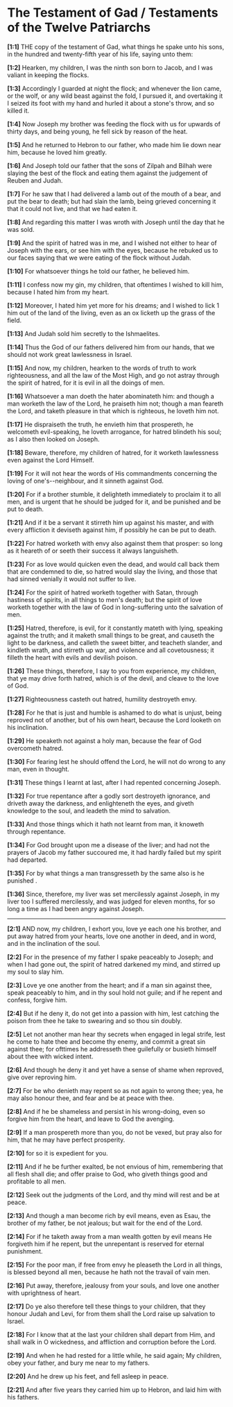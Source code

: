 # The Testament of Gad / Testaments of the Twelve Patriarchs 



**[1:1]** THE copy of the testament of Gad, what things he spake unto his sons, in the hundred and twenty-fifth year of his life, saying unto them:

**[1:2]** Hearken, my children, I was the ninth son born to Jacob, and I was valiant in keeping the flocks.

**[1:3]** Accordingly I guarded at night the flock; and whenever the lion came, or the wolf, or any wild beast against the fold, I pursued it, and overtaking it I seized its foot with my hand and hurled it about a stone's throw, and so killed it.

**[1:4]** Now Joseph my brother was feeding the flock with us for upwards of thirty days, and being young, he fell sick by reason of the heat.

**[1:5]** And he returned to Hebron to our father, who made him lie down near him, because he loved him greatly.

**[1:6]** And Joseph told our father that the sons of Zilpah and Bilhah were slaying the best of the flock and eating them against the judgement of Reuben and Judah.

**[1:7]** For he saw that I had delivered a lamb out of the mouth of a bear, and put the bear to death; but had slain the lamb, being grieved concerning it that it could not live, and that we had eaten it.

**[1:8]** And regarding this matter I was wroth with Joseph until the day that he was sold.

**[1:9]** And the spirit of hatred was in me, and I wished not either to hear of Joseph with the ears, or see him with the eyes, because he rebuked us to our faces saying that we were eating of the flock without Judah.

**[1:10]** For whatsoever things he told our father, he believed him.

**[1:11]** I confess now my gin, my children, that oftentimes I wished to kill him, because I hated him from my heart.

**[1:12]** Moreover, I hated him yet more for his dreams; and I wished to lick 1 him out of the land of the living, even as an ox licketh up the grass of the field.

**[1:13]** And Judah sold him secretly to the Ishmaelites.

**[1:14]** Thus the God of our fathers delivered him from our hands, that we should not work great lawlessness in Israel.

**[1:15]** And now, my children, hearken to the words of truth to work righteousness, and all the law of the Most High, and go not astray through the spirit of hatred, for it is evil in all the doings of men.

**[1:16]** Whatsoever a man doeth the hater abominateth him: and though a man worketh the law of the Lord, he praiseth him not; though a man feareth the Lord, and taketh pleasure in that which is righteous, he loveth him not.

**[1:17]** He dispraiseth the truth, he envieth him that prospereth, he welcometh evil-speaking, he loveth arrogance, for hatred blindeth his soul; as I also then looked on Joseph.

**[1:18]** Beware, therefore, my children of hatred, for it worketh lawlessness even against the Lord Himself.

**[1:19]** For it will not hear the words of His commandments concerning the loving of one's--neighbour, and it sinneth against God.

**[1:20]** For if a brother stumble, it delighteth immediately to proclaim it to all men, and is urgent that he should be judged for it, and be punished and be put to death.

**[1:21]** And if it be a servant it stirreth him up against his master, and with every affliction it deviseth against him, if possibly he can be put to death.

**[1:22]** For hatred worketh with envy also against them that prosper: so long as it heareth of or seeth their success it always languisheth.

**[1:23]** For as love would quicken even the dead, and would call back them that are condemned to die, so hatred would slay the living, and those that had sinned venially it would not suffer to live.

**[1:24]** For the spirit of hatred worketh together with Satan, through hastiness of spirits, in all things to men's death; but the spirit of love worketh together with the law of God in long-suffering unto the salvation of men.

**[1:25]** Hatred, therefore, is evil, for it constantly mateth with lying, speaking against the truth; and it maketh small things to be great, and causeth the light to be darkness, and calleth the sweet bitter, and teacheth slander, and kindleth wrath, and stirreth up war, and violence and all covetousness; it filleth the heart with evils and devilish poison.

**[1:26]** These things, therefore, I say to you from experience, my children, that ye may drive forth hatred, which is of the devil, and cleave to the love of God.

**[1:27]** Righteousness casteth out hatred, humility destroyeth envy.

**[1:28]** For he that is just and humble is ashamed to do what is unjust, being reproved not of another, but of his own heart, because the Lord looketh on his inclination.

**[1:29]** He speaketh not against a holy man, because the fear of God overcometh hatred.

**[1:30]** For fearing lest he should offend the Lord, he will not do wrong to any man, even in thought.

**[1:31]** These things I learnt at last, after I had repented concerning Joseph.

**[1:32]** For true repentance after a godly sort destroyeth ignorance, and driveth away the darkness, and enlighteneth the eyes, and giveth knowledge to the soul, and leadeth the mind to salvation.

**[1:33]** And those things which it hath not learnt from man, it knoweth through repentance.

**[1:34]** For God brought upon me a disease of the liver; and had not the prayers of Jacob my father succoured me, it had hardly failed but my spirit had departed.

**[1:35]** For by what things a man transgresseth by the same also is he punished .

**[1:36]** Since, therefore, my liver was set mercilessly against Joseph, in my liver too I suffered mercilessly, and was judged for eleven months, for so long a time as I had been angry against Joseph.



---



**[2:1]** AND now, my children, I exhort you, love ye each one his brother, and put away hatred from your hearts, love one another in deed, and in word, and in the inclination of the soul.

**[2:2]** For in the presence of my father I spake peaceably to Joseph; and when I had gone out, the spirit of hatred darkened my mind, and stirred up my soul to slay him.

**[2:3]** Love ye one another from the heart; and if a man sin against thee, speak peaceably to him, and in thy soul hold not guile; and if he repent and confess, forgive him.

**[2:4]** But if he deny it, do not get into a passion with him, lest catching the poison from thee he take to swearing and so thou sin doubly.

**[2:5]** Let not another man hear thy secrets when engaged in legal strife, lest he come to hate thee and become thy enemy, and commit a great sin against thee; for ofttimes he addresseth thee guilefully or busieth himself about thee with wicked intent.

**[2:6]** And though he deny it and yet have a sense of shame when reproved, give over reproving him.

**[2:7]** For be who denieth may repent so as not again to wrong thee; yea, he may also honour thee, and fear and be at peace with thee.

**[2:8]** And if he be shameless and persist in his wrong-doing, even so forgive him from the heart, and leave to God the avenging.

**[2:9]** If a man prospereth more than you, do not be vexed, but pray also for him, that he may have perfect prosperity.

**[2:10]** for so it is expedient for you.

**[2:11]** And if he be further exalted, be not envious of him, remembering that all flesh shall die; and offer praise to God, who giveth things good and profitable to all men.

**[2:12]** Seek out the judgments of the Lord, and thy mind will rest and be at peace.

**[2:13]** And though a man become rich by evil means, even as Esau, the brother of my father, be not jealous; but wait for the end of the Lord.

**[2:14]** For if he taketh away from a man wealth gotten by evil means He forgiveth him if he repent, but the unrepentant is reserved for eternal punishment.

**[2:15]** For the poor man, if free from envy he pleaseth the Lord in all things, is blessed beyond all men, because he hath not the travail of vain men.

**[2:16]** Put away, therefore, jealousy from your souls, and love one another with uprightness of heart.

**[2:17]** Do ye also therefore tell these things to your children, that they honour Judah and Levi, for from them shall the Lord raise up salvation to Israel.

**[2:18]** For I know that at the last your children shall depart from Him, and shall walk in O wickedness, and affliction and corruption before the Lord.

**[2:19]** And when he had rested for a little while, he said again; My children, obey your father, and bury me near to my fathers.

**[2:20]** And he drew up his feet, and fell asleep in peace.

**[2:21]** And after five years they carried him up to Hebron, and laid him with his fathers.

